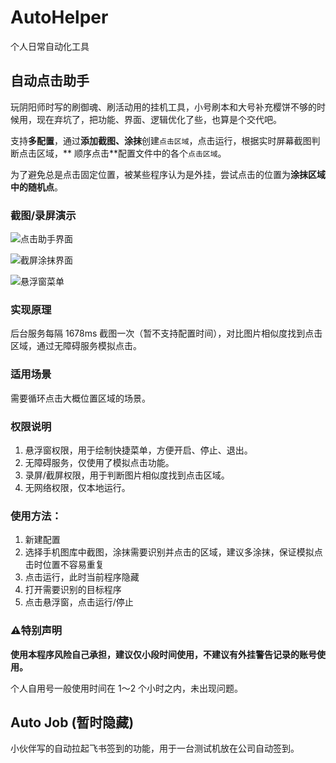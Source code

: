 # AutoHelper

个人日常自动化工具

## 自动点击助手

玩阴阳师时写的刷御魂、刷活动用的挂机工具，小号刷本和大号补充樱饼不够的时候用，现在弃坑了，把功能、界面、逻辑优化了些，也算是个交代吧。

支持**多配置**，通过**添加截图、涂抹**创建`点击区域`，点击运行，根据实时屏幕截图判断点击区域，**
顺序点击**配置文件中的各个`点击区域`。

为了避免总是点击固定位置，被某些程序认为是外挂，尝试点击的位置为**涂抹区域中的随机点**。

### 截图/录屏演示

![点击助手界面](docs/clickhelper_activity.png)

![截屏涂抹界面](docs/doodle_image_activity.png)

![悬浮窗菜单](docs/floating_window_menu.png)

### 实现原理

后台服务每隔 1678ms 截图一次（暂不支持配置时间），对比图片相似度找到点击区域，通过无障碍服务模拟点击。

### 适用场景

需要循环点击大概位置区域的场景。

### 权限说明

1. 悬浮窗权限，用于绘制快捷菜单，方便开启、停止、退出。
2. 无障碍服务，仅使用了模拟点击功能。
3. 录屏/截屏权限，用于判断图片相似度找到点击区域。
4. 无网络权限，仅本地运行。

### 使用方法：

1. 新建配置
2. 选择手机图库中截图，涂抹需要识别并点击的区域，建议多涂抹，保证模拟点击时位置不容易重复
3. 点击运行，此时当前程序隐藏
4. 打开需要识别的目标程序
5. 点击悬浮窗，点击运行/停止

### ⚠️特别声明

**使用本程序风险自己承担，建议仅小段时间使用，不建议有外挂警告记录的账号使用。**

个人自用号一般使用时间在 1～2 个小时之内，未出现问题。

## Auto Job (暂时隐藏)

小伙伴写的自动拉起飞书签到的功能，用于一台测试机放在公司自动签到。